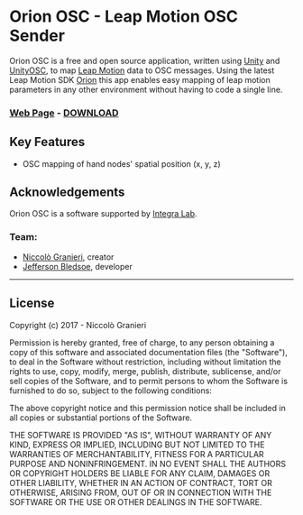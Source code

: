 # Orion OSC - Leap Motion OSC Sender  

Orion OSC is a free and open source application, written using [Unity](https://unity3d.com) and [UnityOSC](https://github.com/jorgegarcia/UnityOSC), to map [Leap Motion](https://leapmotion.com) data to OSC messages. Using the latest Leap Motion SDK [Orion](https://developer.leapmotion.com/orion/) this app
enables easy mapping of leap motion parameters in any other environment without having to code a single line.

### [**Web Page**](http://niccologranieri.com/orion-osc) - [**DOWNLOAD**](https://sourceforge.net/projects/orionosc/files/OrionOSC_0.1.0-alpha/)

## Key Features
- OSC mapping of hand nodes' spatial position (x, y, z)

## Acknowledgements

Orion OSC is a software supported by [Integra Lab](http://integra.io).

### Team:
- [Niccolò Granieri](http://niccologranieri.com), creator
- [Jefferson Bledsoe](https://twitter.com/Jeff_Bledsoe), developer

---

## License

Copyright (c)  2017 - Niccolò Granieri

Permission is hereby granted, free of charge, to any person obtaining a copy
of this software and associated documentation files (the "Software"), to deal
in the Software without restriction, including without limitation the rights
to use, copy, modify, merge, publish, distribute, sublicense, and/or sell
copies of the Software, and to permit persons to whom the Software is
furnished to do so, subject to the following conditions:

The above copyright notice and this permission notice shall be included in
all copies or substantial portions of the Software.

THE SOFTWARE IS PROVIDED "AS IS", WITHOUT WARRANTY OF ANY KIND, EXPRESS OR
IMPLIED, INCLUDING BUT NOT LIMITED TO THE WARRANTIES OF MERCHANTABILITY,
FITNESS FOR A PARTICULAR PURPOSE AND NONINFRINGEMENT. IN NO EVENT SHALL THE
AUTHORS OR COPYRIGHT HOLDERS BE LIABLE FOR ANY CLAIM, DAMAGES OR OTHER
LIABILITY, WHETHER IN AN ACTION OF CONTRACT, TORT OR OTHERWISE, ARISING FROM,
OUT OF OR IN CONNECTION WITH THE SOFTWARE OR THE USE OR OTHER DEALINGS IN
THE SOFTWARE.
